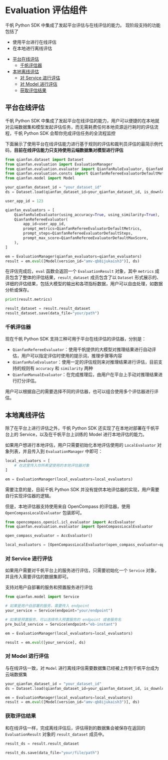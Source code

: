 # Evaluation 评估组件

千帆 Python SDK 中集成了发起平台评估与在线评估的能力。
现阶段支持的功能包括了
+ 使用平台进行在线评估
+ 在本地进行离线评估


* [平台在线评估](#平台在线评估)
  + [千帆评估器](#千帆评估器)
* [本地离线评估](#本地离线评估)
  + [对 Service 进行评估](#对-service-进行评估)
  + [对 Model 进行评估](#对-model-进行评估)
  + [获取评估结果](#获取评估结果)

## 平台在线评估

千帆 Python SDK 中集成了发起平台在线评估的能力，用户可以便捷的在本地就对云端数据集和模型发起评估任务，而无需耗费任何本地资源运行耗时的评估流程，千帆 Python SDK 会帮你完成评估任务的全流程监控

下面展示了使用平台在线评估能力进行基于规则的评估和裁判员评估的最简示例代码，**目前在线评估能力只支持使用云端数据集对模型进行评估**

```python
from qianfan.dataset import Dataset
from qianfan.evaluation import EvaluationManager
from qianfan.evaluation.evaluator import QianfanRuleEvaluator, QianfanRefereeEvaluator
from qianfan.evaluation.consts import QianfanRefereeEvaluatorDefaultMetrics, QianfanRefereeEvaluatorDefaultSteps, QianfanRefereeEvaluatorDefaultMaxScore
from qianfan.model import Model

your_qianfan_dataset_id = "your_dataset_id"
ds = Dataset.load(qianfan_dataset_id=your_qianfan_dataset_id, is_download_to_local=False)

user_app_id = 123

qianfan_evaluators = [
    QianfanRuleEvaluator(using_accuracy=True, using_similarity=True),
    QianfanRefereeEvaluator(
        app_id=user_app_id,
        prompt_metrics=QianfanRefereeEvaluatorDefaultMetrics,
        prompt_steps=QianfanRefereeEvaluatorDefaultSteps,
        prompt_max_score=QianfanRefereeEvaluatorDefaultMaxScore,
    ),
]

em = EvaluationManager(qianfan_evaluators=qianfan_evaluators)
result = em.eval([Model(version_id="amv-qb8ijukaish3")], ds)
```

在评估完成后，`eval` 函数会返回一个 `EvaluationResult` 对象，其中 `metrics` 成员包含了整体的评估结果，`result_dataset` 成员包含了以 `Dataset` 形式展示的、详细的评估结果，包括大模型的输出和各项指标数据，用户可以自由处理，如数据分析或保存。

```python
print(result.metrics)

result_dataset = result.result_dataset
result_dataset.save(data_file="your/path")
```

### 千帆评估器

现在千帆 Python SDK 支持三种可用于平台在线评估的评估器，分别是：

+ `QianfanRefereeEvaluator`：使用千帆提供的大模型对推理结果进行自动评估，用户可以指定评估时使用的提示词，推理步骤等内容
+ `QianfanRuleEvaluator`：使用一定的评估规则来对推理结果进行评估，目前支持的规则有 `accuracy` 和 `similarity` 两种
+ `QianfanManualEvaluator`：在完成推理后，由用户在平台上手动对推理结果进行打分评估。

用户可以根据自己的需要选择不同的评估器，也可以组合使用多个评估器进行评估。

## 本地离线评估

除了在平台上进行评估之外，千帆 Python SDK 还实现了在本地对部署在千帆平台上的 Service，以及在千帆平台上训练的 Model 进行本地评估的能力。

如果用户想进行本地评估，用户只需要初始化本地评估使用的 `LocalEvaluator` 对象列表，并且传入到 `EvaluationManager` 中即可：

```python
local_evaluators = [
    # 在这里传入你所希望使用的本地评估器对象
]

em = EvaluationManager(local_evaluators=local_evaluators)
```

需要注意的是，目前千帆 Python SDK 并没有提供本地评估器的实现，用户需要自行实现评估器的逻辑。

但是，本地评估器支持使用来自 OpenCompass 的评估器，使用 `OpenCompassLocalEvaluator` 包装即可。

```python
from opencompass.openicl.icl_evaluator import AccEvaluator
from qianfan.evaluation.evaluator import OpenCompassLocalEvaluator

open_compass_evaluator = AccEvaluator()

local_evaluators = [OpenCompassLocalEvaluator(open_compass_evaluator=open_compass_evaluator)]
```

### 对 Service 进行评估

如果用户需要对千帆平台上的服务进行评估，只需要初始化一个 `Service` 对象，并且传入需要评估的数据集即可。

支持对用户自部署的服务和预置服务进行评估

```python
from qianfan.model import Service

# 如果是用户自部署的服务，需要传入 endpoint
your_service = Service(endpoint="your/endpoint")

# 如果是预置服务，可以选择传入预置服务的 endpoint 或者服务名
pre_build_service = Service(endpoint="eb-instant")

em = EvaluationManager(local_evaluators=local_evaluators)

result = em.eval([your_service], ds)
```

### 对 Model 进行评估

与在线评估一致，对 `Model` 进行离线评估需要数据集已经被上传到千帆平台成为云端数据集

```python
your_qianfan_dataset_id = "your_dataset_id"
ds = Dataset.load(qianfan_dataset_id=your_qianfan_dataset_id, is_download_to_local=False)

em = EvaluationManager(local_evaluators=local_evaluators)
result = em.eval([Model(version_id="amv-qb8ijukaish3")], ds)
```

### 获取评估结果

和在线评估一样，完成离线评估后，评估得到的数据集会被保存在返回的 `EvaluationResult` 对象的 `result_dataset` 成员中。

```python
result_ds = result.result_dataset

result_ds.save(data_file="your/file/path")
```